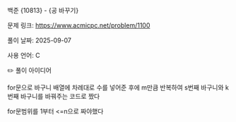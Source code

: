 백준 {10813} - {공 바꾸기}

문제 링크: https://www.acmicpc.net/problem/1100



풀이 날짜: 2025-09-07



사용 언어: C



✏️ 풀이 아이디어



for문으로 바구니 배열에 차례대로 수를 넣어준 후에 m만큼 반복하여 s번째 바구니와 k번째 바구니를 바꿔주는 코드로 짰다



for문범위를 1부터 <=n으로 짜야했다 











